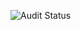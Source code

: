 ![Audit Status](https://github.com/adesansuniar/audit-tools/actions/workflows/auto-audit-html.yml/badge.svg)
